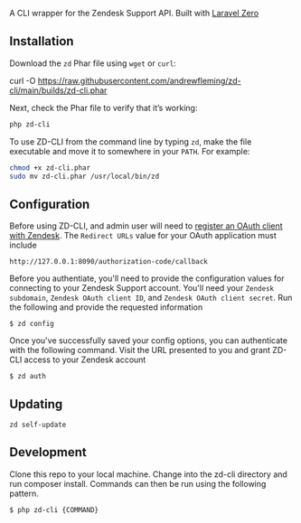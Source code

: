 A CLI wrapper for the Zendesk Support API. Built with [Laravel Zero](https://laravel-zero.com/)

## Installation

Download the `zd` Phar file using `wget` or `curl`:

curl -O https://raw.githubusercontent.com/andrewfleming/zd-cli/main/builds/zd-cli.phar

Next, check the Phar file to verify that it’s working:

```bash
php zd-cli
```

To use ZD-CLI from the command line by typing `zd`, make the file executable and move it to somewhere in your `PATH`. For example:

```bash
chmod +x zd-cli.phar
sudo mv zd-cli.phar /usr/local/bin/zd
```


## Configuration

Before using ZD-CLI, and admin user will need to [register an OAuth client with Zendesk](https://support.zendesk.com/hc/en-us/articles/4408845965210#topic_s21_lfs_qk).
The `Redirect URLs` value for your OAuth application must include 

```
http://127.0.0.1:8090/authorization-code/callback
```

Before you authentiate, you'll need to provide the configuration values for connecting to your Zendesk Support account. You'll need your 
`Zendesk subdomain`, `Zendesk OAuth client ID`, and `Zendesk OAuth client secret`. Run the following and
provide the requested information

```
$ zd config
```

Once you've successfully saved your config options, you can authenticate with the following command. Visit the URL presented
to you and grant ZD-CLI access to your Zendesk account

```
$ zd auth
```

## Updating

```
zd self-update
```

## Development

Clone this repo to your local machine. Change into the zd-cli directory and run composer install. Commands can then be 
run using the following pattern.

```
$ php zd-cli {COMMAND}
```
